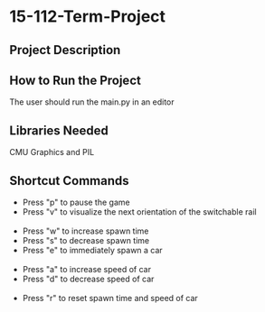 # 15-112-Term-Project

## Project Description

## How to Run the Project

The user should run the main.py in an editor

## Libraries Needed

CMU Graphics and PIL

## Shortcut Commands

- Press "p" to pause the game
- Press "v" to visualize the next orientation of the switchable rail
  <br/><br/>
- Press "w" to increase spawn time
- Press "s" to decrease spawn time
- Press "e" to immediately spawn a car
  <br/><br/>
- Press "a" to increase speed of car
- Press "d" to decrease speed of car
  <br/><br/>
- Press "r" to reset spawn time and speed of car
